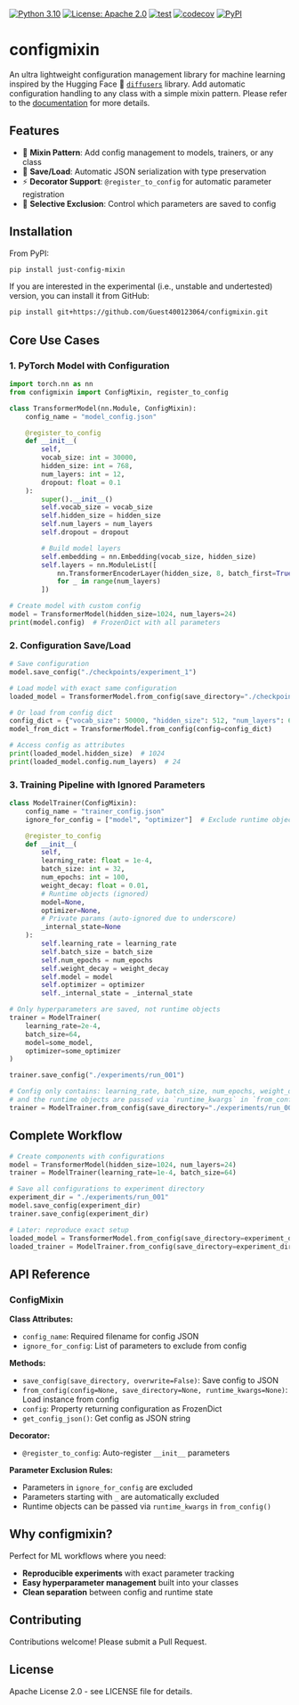 [![Python 3.10](https://img.shields.io/badge/python-%203.10%20|%203.11%20|%203.12-blue.svg)](https://www.python.org/downloads/release/python-3100/)
[![License: Apache 2.0](https://img.shields.io/badge/License-Apache%202.0-blue.svg)](https://opensource.org/licenses/Apache-2.0)
[![test](https://github.com/Guest400123064/configmixin/actions/workflows/test.yaml/badge.svg)](https://github.com/Guest400123064/configmixin/actions/workflows/test.yaml)
[![codecov](https://codecov.io/gh/Guest400123064/configmixin/graph/badge.svg?token=IGRIRBHZ3U)](https://codecov.io/gh/Guest400123064/configmixin)
[![PyPI](https://img.shields.io/pypi/v/just-config-mixin)](https://pypi.org/project/just-config-mixin/)

# configmixin

An ultra lightweight configuration management library for machine learning inspired by the Hugging Face 🤗 [`diffusers`](https://github.com/huggingface/diffusers) library. Add automatic configuration handling to any class with a simple mixin pattern. Please refer to the [documentation](https://guest400123064.github.io/configmixin/) for more details.

## Features

- 🔗 **Mixin Pattern**: Add config management to models, trainers, or any class
- 💾 **Save/Load**: Automatic JSON serialization with type preservation
- ⚡ **Decorator Support**: `@register_to_config` for automatic parameter registration
- 🎯 **Selective Exclusion**: Control which parameters are saved to config

## Installation

From PyPI:

```bash
pip install just-config-mixin
```

If you are interested in the experimental (i.e., unstable and undertested) version, you can install it from GitHub:

```bash
pip install git+https://github.com/Guest400123064/configmixin.git
```

## Core Use Cases

### 1. PyTorch Model with Configuration

```python
import torch.nn as nn
from configmixin import ConfigMixin, register_to_config

class TransformerModel(nn.Module, ConfigMixin):
    config_name = "model_config.json"

    @register_to_config
    def __init__(
        self,
        vocab_size: int = 30000,
        hidden_size: int = 768,
        num_layers: int = 12,
        dropout: float = 0.1
    ):
        super().__init__()
        self.vocab_size = vocab_size
        self.hidden_size = hidden_size
        self.num_layers = num_layers
        self.dropout = dropout

        # Build model layers
        self.embedding = nn.Embedding(vocab_size, hidden_size)
        self.layers = nn.ModuleList([
            nn.TransformerEncoderLayer(hidden_size, 8, batch_first=True)
            for _ in range(num_layers)
        ])

# Create model with custom config
model = TransformerModel(hidden_size=1024, num_layers=24)
print(model.config)  # FrozenDict with all parameters
```

### 2. Configuration Save/Load

```python
# Save configuration
model.save_config("./checkpoints/experiment_1")

# Load model with exact same configuration
loaded_model = TransformerModel.from_config(save_directory="./checkpoints/experiment_1")

# Or load from config dict
config_dict = {"vocab_size": 50000, "hidden_size": 512, "num_layers": 6, "dropout": 0.2}
model_from_dict = TransformerModel.from_config(config=config_dict)

# Access config as attributes
print(loaded_model.hidden_size)  # 1024
print(loaded_model.config.num_layers)  # 24
```

### 3. Training Pipeline with Ignored Parameters

```python
class ModelTrainer(ConfigMixin):
    config_name = "trainer_config.json"
    ignore_for_config = ["model", "optimizer"]  # Exclude runtime objects

    @register_to_config
    def __init__(
        self,
        learning_rate: float = 1e-4,
        batch_size: int = 32,
        num_epochs: int = 100,
        weight_decay: float = 0.01,
        # Runtime objects (ignored)
        model=None,
        optimizer=None,
        # Private params (auto-ignored due to underscore)
        _internal_state=None
    ):
        self.learning_rate = learning_rate
        self.batch_size = batch_size
        self.num_epochs = num_epochs
        self.weight_decay = weight_decay
        self.model = model
        self.optimizer = optimizer
        self._internal_state = _internal_state

# Only hyperparameters are saved, not runtime objects
trainer = ModelTrainer(
    learning_rate=2e-4,
    batch_size=64,
    model=some_model,
    optimizer=some_optimizer
)

trainer.save_config("./experiments/run_001")

# Config only contains: learning_rate, batch_size, num_epochs, weight_decay
# and the runtime objects are passed via `runtime_kwargs` in `from_config()`
trainer = ModelTrainer.from_config(save_directory="./experiments/run_001", runtime_kwargs={"model": <some_model>})
```

## Complete Workflow

```python
# Create components with configurations
model = TransformerModel(hidden_size=1024, num_layers=24)
trainer = ModelTrainer(learning_rate=1e-4, batch_size=64)

# Save all configurations to experiment directory
experiment_dir = "./experiments/run_001"
model.save_config(experiment_dir)
trainer.save_config(experiment_dir)

# Later: reproduce exact setup
loaded_model = TransformerModel.from_config(save_directory=experiment_dir)
loaded_trainer = ModelTrainer.from_config(save_directory=experiment_dir, runtime_kwargs={"model": loaded_model})
```

## API Reference

### ConfigMixin

**Class Attributes:**
- `config_name`: Required filename for config JSON
- `ignore_for_config`: List of parameters to exclude from config

**Methods:**
- `save_config(save_directory, overwrite=False)`: Save config to JSON
- `from_config(config=None, save_directory=None, runtime_kwargs=None)`: Load instance from config
- `config`: Property returning configuration as FrozenDict
- `get_config_json()`: Get config as JSON string

**Decorator:**
- `@register_to_config`: Auto-register `__init__` parameters

**Parameter Exclusion Rules:**
- Parameters in `ignore_for_config` are excluded
- Parameters starting with `_` are automatically excluded
- Runtime objects can be passed via `runtime_kwargs` in `from_config()`

## Why configmixin?

Perfect for ML workflows where you need:
- **Reproducible experiments** with exact parameter tracking
- **Easy hyperparameter management** built into your classes
- **Clean separation** between config and runtime state

## Contributing

Contributions welcome! Please submit a Pull Request.

## License

Apache License 2.0 - see LICENSE file for details.
